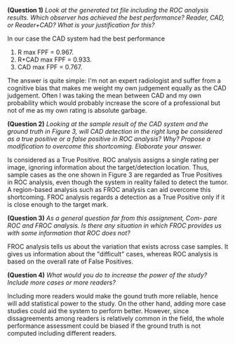 **(Question 1)** *Look at the generated txt file including the ROC analysis
results. Which observer has achieved the best performance? Reader,
CAD, or Reader+CAD? What is your justification for this?*

In our case the CAD system had the best performance
1. R max FPF =  0.967.
2. R+CAD max FPF =  0.933.
3. CAD max FPF =  0.767.

The answer is quite simple: I'm not an expert radiologist and suffer from a cognitive bias that makes me weight my own judgement equally as the CAD judgement. Often I was taking the mean between CAD and my own probability which would probably increase the score of a professional but not of me as my own rating is absolute garbage.

**(Question 2)** *Looking at the sample result of the CAD system and
the ground truth in Figure 3, will CAD detection in the right lung be
considered as a true positive or a false positive in ROC analysis? Why?
Propose a modification to overcome this shortcoming. Elaborate your
answer.*

Is considered as a True Positive. ROC analysis assigns a single rating per image, ignoring information about the target/detection location. Thus, sample cases as the one shown in Figure 3 are regarded as True Positives in ROC analysis, even though the system in reality failed to detect the tumor.
A region-based analysis such as FROC analysis can aid overcome this shortcoming. FROC analysis regards a detection as a True Positive only if it is close enough to the target mark.


**(Question 3)** *As a general question far from this assignment, Com-
pare ROC and FROC analysis. Is there any situation in which FROC
provides us with some information that ROC does not?*

FROC analysis tells us about the variation that exists across case samples. It gives us information about the "difficult" cases, whereas ROC analysis is based on the overall rate of False Positives.

**(Question 4)** *What would you do to increase the power of the study?
Include more cases or more readers?*

Including more readers would make the gound truth more reliable, hence will add statistical power to the study. 
On the other hand, adding more case studies could aid the system to perform better. However, since dissagreements among readers is relatively common in the field, the whole performance assessment could be biased if the ground truth is not computed including different readers.
